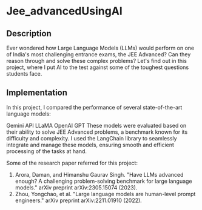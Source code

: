 # Jee_advancedUsingAI
## Description
Ever wondered how Large Language Models (LLMs) would perform on one of India's most challenging entrance exams, the JEE Advanced? Can they reason through and solve these complex problems? Let's find out in this project, where I put AI to the test against some of the toughest questions students face.

## Implementation
In this project, I compared the performance of several state-of-the-art language models:

Gemini API
LLaMA
OpenAI GPT
These models were evaluated based on their ability to solve JEE Advanced problems, a benchmark known for its difficulty and complexity.
I used the LangChain library to seamlessly integrate and manage these models, ensuring smooth and efficient processing of the tasks at hand.

Some of the research paper referred for this project:
1. Arora, Daman, and Himanshu Gaurav Singh. "Have LLMs advanced enough? A challenging problem-solving benchmark for large language models." arXiv preprint arXiv:2305.15074 (2023).
2. Zhou, Yongchao, et al. "Large language models are human-level prompt engineers." arXiv preprint arXiv:2211.01910 (2022).
